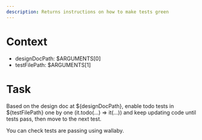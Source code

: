 ```yaml
---
description: Returns instructions on how to make tests green
---
```


# Context

- designDocPath: $ARGUMENTS[0]
- testFilePath: $ARGUMENTS[1]

# Task

Based on the design doc at ${designDocPath}, enable todo tests in ${testFilePath} one by one (it.todo(...) => it(...))
and keep updating code until tests pass,
then move to the next test.

You can check tests are passing using wallaby.